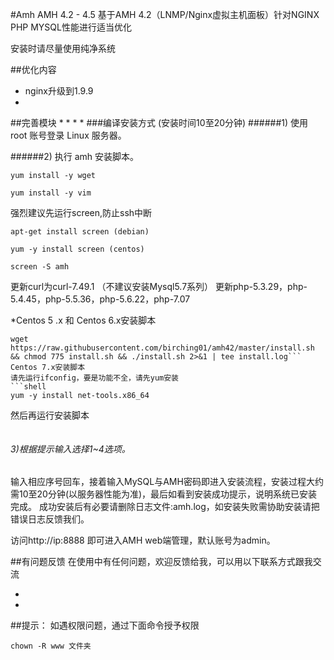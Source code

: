 #Amh AMH 4.2 - 4.5
基于AMH 4.2（LNMP/Nginx虚拟主机面板）针对NGINX PHP MYSQL性能进行适当优化

安装时请尽量使用纯净系统

##优化内容

* nginx升级到1.9.9
*

##完善模块
*
*
*
*
###编译安装方式 (安装时间10至20分钟)
######1) 使用 root 账号登录 Linux 服务器。

######2) 执行 amh 安装脚本。
```shell
yum install -y wget
```
```shell
yum install -y vim
```
强烈建议先运行screen,防止ssh中断
```shell
apt-get install screen (debian)
```
```shell
yum -y install screen (centos)
```
```shell
screen -S amh
```
更新curl为curl-7.49.1
（不建议安装Mysql5.7系列）
更新php-5.3.29，php-5.4.45，php-5.5.36，php-5.6.22，php-7.07

*Centos 5 .x  和 Centos 6.x安装脚本
```shell
wget https://raw.githubusercontent.com/birching01/amh42/master/install.sh && chmod 775 install.sh && ./install.sh 2>&1 | tee install.log```
Centos 7.x安装脚本
请先运行ifconfig，要是功能不全，请先yum安装
```shell
yum -y install net-tools.x86_64
```
然后再运行安装脚本
```shell

```

###### 3)根据提示输入选择1~4选项。

输入相应序号回车，接着输入MySQL与AMH密码即进入安装流程，安装过程大约需10至20分钟(以服务器性能为准)，最后如看到安装成功提示，说明系统已安装完成。
成功安装后有必要请删除日志文件:amh.log，如安装失败需协助安装请把错误日志反馈我们。

访问http://ip:8888 即可进入AMH web端管理，默认账号为admin。

##有问题反馈
在使用中有任何问题，欢迎反馈给我，可以用以下联系方式跟我交流

* 
* 

##提示：
如遇权限问题，通过下面命令授予权限
```shell
chown -R www 文件夹
```
